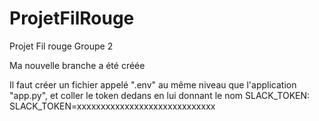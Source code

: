 # ProjetFilRouge
Projet Fil rouge Groupe 2

Ma nouvelle branche a été créée

Il faut créer un fichier appelé ".env" au même niveau que l'application "app.py", et coller le token dedans en lui donnant le nom SLACK_TOKEN:
SLACK_TOKEN=xxxxxxxxxxxxxxxxxxxxxxxxxxxxx
